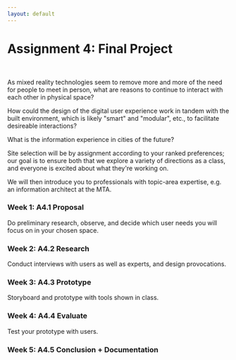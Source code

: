 ```yaml
---
layout: default
---
```


# Assignment 4: Final Project
<br>

As mixed reality technologies seem to remove more and more of the need for people to meet in person, what are reasons to continue to interact with each other in physical space?

How could the design of the digital user experience work in tandem with the built environment, which is likely "smart" and "modular", etc., to facilitate desireable interactions?

What is the information experience in cities of the future?

Site selection will be by assignment according to your ranked preferences; our goal is to ensure both that we explore a variety of directions as a class, and everyone is excited about what they're working on.

We will then introduce you to professionals with topic-area expertise, e.g. an information architect at the MTA.

### Week 1: A4.1 Proposal

Do preliminary research, observe, and decide which user needs you will focus on in your chosen space.

### Week 2: A4.2 Research

Conduct interviews with users as well as experts, and design provocations.

### Week 3: A4.3 Prototype

Storyboard and prototype with tools shown in class.

### Week 4: A4.4 Evaluate

Test your prototype with users.

### Week 5: A4.5 Conclusion + Documentation
